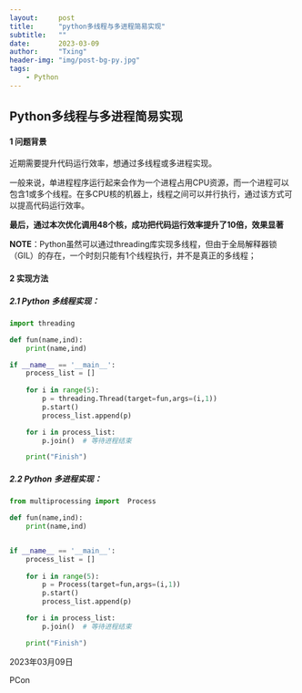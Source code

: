 ```yaml
---
layout:     post
title:      "python多线程与多进程简易实现"
subtitle:   ""
date:       2023-03-09
author:     "Txing"
header-img: "img/post-bg-py.jpg"
tags:
    - Python
---
```


## Python多线程与多进程简易实现

#### 1 问题背景

近期需要提升代码运行效率，想通过多线程或多进程实现。

一般来说，单进程程序运行起来会作为一个进程占用CPU资源，而一个进程可以包含1或多个线程。在多CPU核的机器上，线程之间可以并行执行，通过该方式可以提高代码运行效率。

**最后，通过本次优化调用48个核，成功把代码运行效率提升了10倍，效果显著**

**NOTE**：Python虽然可以通过threading库实现多线程，但由于全局解释器锁（GIL）的存在，一个时刻只能有1个线程执行，并不是真正的多线程；

#### 2 实现方法

##### 2.1 Python 多线程实现：

```python
import threading

def fun(name,ind):
    print(name,ind)

if __name__ == '__main__':
    process_list = []
    
    for i in range(5):  
        p = threading.Thread(target=fun,args=(i,1)) 
        p.start()
        process_list.append(p)

    for i in process_list:
        p.join()  # 等待进程结束

    print("Finish")

```



##### 2.2 Python 多进程实现：

```python
from multiprocessing import  Process

def fun(name,ind):
    print(name,ind)


if __name__ == '__main__':
    process_list = []
    
    for i in range(5):  
        p = Process(target=fun,args=(i,1)) 
        p.start()
        process_list.append(p)

    for i in process_list:
        p.join()  # 等待进程结束

    print("Finish")
```

2023年03月09日

PCon
